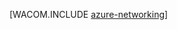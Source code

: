<properties linkid="manage-fundamentals-networking" urlDisplayName="Networking" pageTitle="Networking (Services) - Azure fundamentals" metaKeywords="Azure virtual network, Azure connect, Azure traffic manager" description="An introduction in Azure networking." metaCanonical="http://www.windowsazure.com/es-es/develop/net/fundamentals/networking/" services="virtual-network" documentationCenter="" title="" authors="" solutions="" manager="" editor="" />

[WACOM.INCLUDE [azure-networking](../includes/azure-networking.md)]

